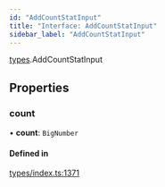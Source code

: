 ```yaml
---
id: "AddCountStatInput"
title: "Interface: AddCountStatInput"
sidebar_label: "AddCountStatInput"
---
```


[types](../../../modules/Types/Types.md).AddCountStatInput

## Properties

### count

• **count**: `BigNumber`

#### Defined in

[types/index.ts:1371](https://github.com/PolymeshAssociation/polymesh-sdk/blob/15be87e8/src/types/index.ts#L1371)
